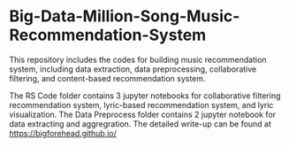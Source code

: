 # Big-Data-Million-Song-Music-Recommendation-System
This repository includes the codes for building music recommendation system, including data extraction, data preprocessing, collaborative filtering, and content-based recommendation system.

The RS Code folder contains 3 jupyter notebooks for collaborative filtering recommendation system, lyric-based recommendation system, and lyric visualization.
The Data Preprocess folder contains 2 jupyter notebook for data extracting and aggregration.
The detailed write-up can be found at https://bigforehead.github.io/
